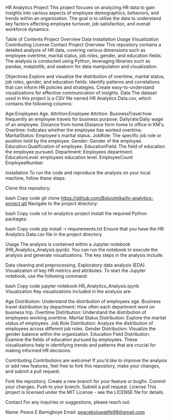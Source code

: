 HR Analytics Project
This project focuses on analyzing HR data to gain insights into various aspects of employee demographics, behaviors, and trends within an organization. 
The goal is to utilize the data to understand key factors affecting employee turnover, job satisfaction, and overall workforce dynamics.

Table of Contents
Project Overview
Data
Installation
Usage
Visualization
Contributing
License
Contact
Project Overview
This repository contains a detailed analysis of HR data, covering various dimensions such as employee overtime, marital status, job roles, gender, and education fields. The analysis is conducted using Python, leveraging libraries such as pandas, matplotlib, and seaborn for data manipulation and visualization.

Objectives
Explore and visualize the distribution of overtime, marital status, job roles, gender, and education fields.
Identify patterns and correlations that can inform HR policies and strategies.
Create easy-to-understand visualizations for effective communication of insights.
Data
The dataset used in this project is a CSV file named HR Analytics Data.csv, which contains the following columns:

Age:Employees Age.
Attrition:Employee Attrition.
BusinessTravel:how frequently an employee travels for business purpose.
Dailyrate:Daily wage of an employee.
Distance from home:Distance form home to office in KM's.
Overtime: Indicates whether the employee has worked overtime.
MaritalStatus: Employee's marital status.
JobRole: The specific job role or position held by the employee.
Gender: Gender of the employee.
Education:Qualification of employee.
EducationField: The field of education the employee pursued.
Department: Employees department.
EducationLevel: employees education level.
EmployeeCount
EmployeeNumber

Installation
To run the code and reproduce the analysis on your local machine, follow these steps:

Clone this repository:

bash
Copy code
git clone https://github.com/Boluyimika/hr-analytics-project.git
Navigate to the project directory:

bash
Copy code
cd hr-analytics-project
Install the required Python packages:

bash
Copy code
pip install -r requirements.txt
Ensure that you have the HR Analytics Data.csv file in the project directory.

Usage
The analysis is contained within a Jupyter notebook (HR_Analytics_Analysis.ipynb). You can run the notebook to execute the analysis and generate visualizations. The key steps in the analysis include:

Data cleaning and preprocessing.
Exploratory data analysis (EDA).
Visualization of key HR metrics and attributes.
To start the Jupyter notebook, use the following command:

bash
Copy code
jupyter notebook HR_Analytics_Analysis.ipynb
Visualization
Key visualizations included in the analysis are:

Age Distribution: Understand the distribution of employees age.
Business travel distribution by department: How often each department went on business trip.
Overtime Distribution: Understand the distribution of employees working overtime.
Marital Status Distribution: Explore the marital status of employees.
Job Role Distribution: Analyze the distribution of employees across different job roles.
Gender Distribution: Visualize the gender balance within the organization.
Education Field Distribution: Examine the fields of education pursued by employees.
These visualizations help in identifying trends and patterns that are crucial for making informed HR decisions.

Contributing
Contributions are welcome! If you'd like to improve the analysis or add new features, feel free to fork this repository, make your changes, and submit a pull request.

Fork the repository.
Create a new branch for your feature or bugfix.
Commit your changes.
Push to your branch.
Submit a pull request.
License
This project is licensed under the MIT License - see the LICENSE file for details.

Contact
For any inquiries or suggestions, please reach out:

Name: Peace.E.Bamigboye
Email: peaceboluwatife98@gmail.com
